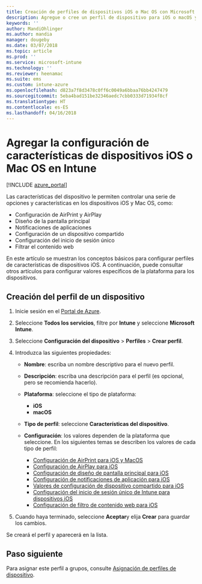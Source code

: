```yaml
---
title: Creación de perfiles de dispositivos iOS o Mac OS con Microsoft Intune - Azure |Microsoft Docs
description: Agregue o cree un perfil de dispositivo para iOS o macOS y después configure los valores de AirPrint, AirPlay, diseño de la pantalla principal, notificaciones de aplicaciones, dispositivo compartido, inicio de sesión único y configuración de filtro de contenido web en Microsoft Intune.
keywords: ''
author: MandiOhlinger
ms.author: mandia
manager: dougeby
ms.date: 03/07/2018
ms.topic: article
ms.prod: ''
ms.service: microsoft-intune
ms.technology: ''
ms.reviewer: heenamac
ms.suite: ems
ms.custom: intune-azure
ms.openlocfilehash: d823a7f8d3478c0ff6c0049a6bbaa76bb4247479
ms.sourcegitcommit: 5eba4bad151be32346aedc7cbb0333d71934f8cf
ms.translationtype: HT
ms.contentlocale: es-ES
ms.lasthandoff: 04/16/2018
---
```

# <a name="add-ios-or-macos-device-feature-settings-in-intune"></a>Agregar la configuración de características de dispositivos iOS o Mac OS en Intune

[!INCLUDE [azure_portal](./includes/azure_portal.md)]

Las características del dispositivo le permiten controlar una serie de opciones y características en los dispositivos iOS y Mac OS, como:

- Configuración de AirPrint y AirPlay
- Diseño de la pantalla principal
- Notificaciones de aplicaciones
- Configuración de un dispositivo compartido
- Configuración del inicio de sesión único
- Filtrar el contenido web

En este artículo se muestran los conceptos básicos para configurar perfiles de características de dispositivos iOS. A continuación, puede consultar otros artículos para configurar valores específicos de la plataforma para los dispositivos.

## <a name="create-a-device-profile"></a>Creación del perfil de un dispositivo

1. Inicie sesión en el [Portal de Azure](https://portal.azure.com).
2. Seleccione **Todos los servicios**, filtre por **Intune** y seleccione **Microsoft Intune**.
3. Seleccione **Configuración del dispositivo** > **Perfiles** > **Crear perfil**.
4. Introduzca las siguientes propiedades:

   - **Nombre**: escriba un nombre descriptivo para el nuevo perfil.
   - **Descripción**: escriba una descripción para el perfil (es opcional, pero se recomienda hacerlo).
   - **Plataforma**: seleccione el tipo de plataforma:
     - **iOS**
     - **macOS**
   - **Tipo de perfil**: seleccione **Características del dispositivo**.
   - **Configuración**: los valores dependen de la plataforma que seleccione. En los siguientes temas se describen los valores de cada tipo de perfil:

     - [Configuración de AirPrint para iOS y MacOS](air-print-settings-ios-macos.md)
     - [Configuración de AirPlay para iOS](airplay-settings-ios.md)
     - [Configuración de diseño de pantalla principal para iOS](home-screen-settings-ios.md)
     - [Configuración de notificaciones de aplicación para iOS](app-notification-settings-ios.md)
     - [Valores de configuración de dispositivo compartido para iOS](shared-device-settings-ios.md)
     - [Configuración del inicio de sesión único de Intune para dispositivos iOS](sso-ios.md)
     - [Configuración de filtro de contenido web para iOS](web-content-filter-settings-ios.md)

5. Cuando haya terminado, seleccione **Aceptar**y elija **Crear** para guardar los cambios.

Se creará el perfil y aparecerá en la lista.

## <a name="next-step"></a>Paso siguiente

Para asignar este perfil a grupos, consulte [Asignación de perfiles de dispositivo](device-profile-assign.md).